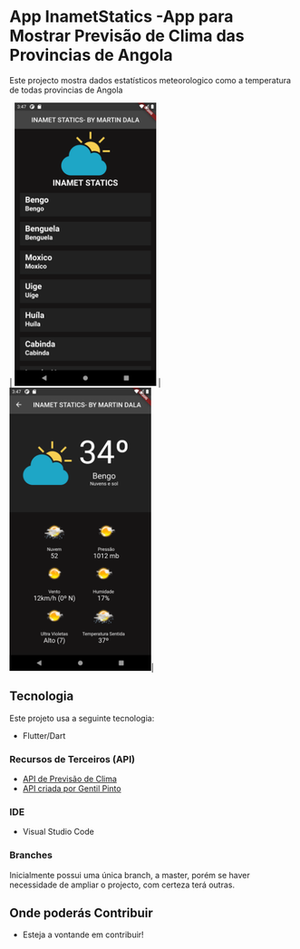 # App InametStatics -App para Mostrar Previsão de Clima das Provincias de Angola
Este projecto mostra dados estatísticos meteorologico como a temperatura de todas provincias de Angola



| <img src="https://github.com/MartinDala/InametStatics/blob/main/Screenshot_1602431223.png" width="250"> | <img src="https://github.com/MartinDala/InametStatics/blob/main/Screenshot_1602431265.png" width="250">|

## Tecnologia
Este projeto usa a seguinte tecnologia:
* Flutter/Dart


### Recursos de Terceiros (API)

- [API de Previsão de Clima](https://angoprovsapi.herokuapp.com/api/v1/previsao/hu%C3%ADla)
- [API criada por Gentil Pinto](https://github.com/GentilPinto/provincias_de_angola_api)

### IDE
* Visual Studio Code

### Branches
Inicialmente possui uma única branch, a master, porém se haver necessidade de ampliar o projecto, com certeza terá outras. 

## Onde poderás Contribuir
* Esteja a vontande em contribuir!


